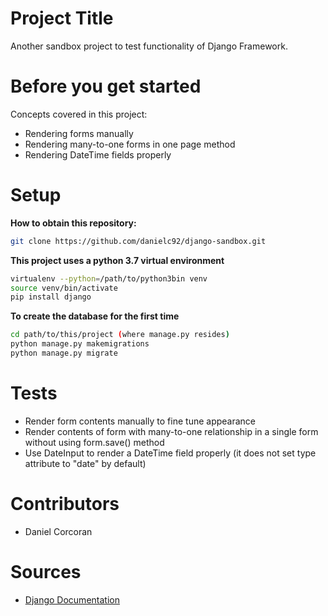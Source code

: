 # Project Title
Another sandbox project to test functionality of Django Framework.

# Before you get started
Concepts covered in this project:
- Rendering forms manually
- Rendering many-to-one forms in one page method
- Rendering DateTime fields properly

# Setup
**How to obtain this repository:**
```sh
git clone https://github.com/danielc92/django-sandbox.git
```

**This project uses a python 3.7 virtual environment**
```sh
virtualenv --python=/path/to/python3bin venv
source venv/bin/activate
pip install django
```

**To create the database for the first time**
```sh
cd path/to/this/project (where manage.py resides)
python manage.py makemigrations
python manage.py migrate
```

# Tests
- Render form contents manually to fine tune appearance
- Render contents of form with many-to-one relationship in a single form without using form.save() method
- Use DateInput to render a DateTime field properly (it does not set type attribute to "date" by default)


# Contributors
- Daniel Corcoran

# Sources
- [Django Documentation](https://docs.djangoproject.com/en/2.2/)
